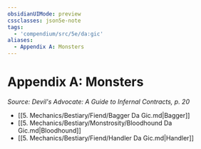 ```yaml
---
obsidianUIMode: preview
cssclasses: json5e-note
tags:
  - 'compendium/src/5e/da:gic'
aliases:
  - Appendix A: Monsters
---
```

# Appendix A: Monsters
*Source: Devil's Advocate: A Guide to Infernal Contracts, p. 20* 

- [[5. Mechanics/Bestiary/Fiend/Bagger Da Gic.md\|Bagger]]  
- [[5. Mechanics/Bestiary/Monstrosity/Bloodhound Da Gic.md\|Bloodhound]]  
- [[5. Mechanics/Bestiary/Fiend/Handler Da Gic.md\|Handler]]
